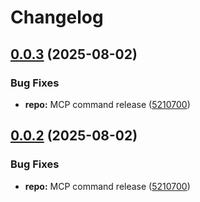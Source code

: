 # Changelog

## [0.0.3](https://github.com/compozy/compozy/compare/compozy-mcp-proxy-v0.0.2...compozy-mcp-proxy-v0.0.3) (2025-08-02)


### Bug Fixes

* **repo:** MCP command release ([5210700](https://github.com/compozy/compozy/commit/52107000ed04dcfe81853829e0db315122e92225))

## [0.0.2](https://github.com/compozy/compozy/compare/compozy-mcp-proxy-v0.0.1...compozy-mcp-proxy-v0.0.2) (2025-08-02)


### Bug Fixes

* **repo:** MCP command release ([5210700](https://github.com/compozy/compozy/commit/52107000ed04dcfe81853829e0db315122e92225))
